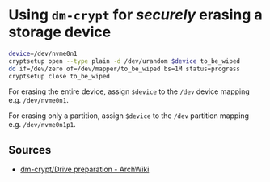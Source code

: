 # Using `dm-crypt` for *securely* erasing a storage device

```sh
device=/dev/nvme0n1
cryptsetup open --type plain -d /dev/urandom $device to_be_wiped
dd if=/dev/zero of=/dev/mapper/to_be_wiped bs=1M status=progress
cryptsetup close to_be_wiped
```

For erasing the entire device, assign `$device` to the `/dev` device mapping e.g. `/dev/nvme0n1`.

For erasing only a partition, assign `$device` to the `/dev` partition mapping e.g. `/dev/nvme0n1p1`.

## Sources

- [dm-crypt/Drive preparation - ArchWiki](https://wiki.archlinux.org/title/Dm-crypt/Drive_preparation#dm-crypt_wipe_on_an_empty_disk_or_partition) 
